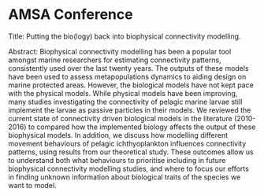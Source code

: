 # AMSA Conference

Title:
Putting the bio(logy) back into biophysical connectivity modelling.

Abstract:
Biophysical connectivity modelling has been a popular tool amongst marine researchers for estimating connectivity patterns, consistently used over the last twenty years. The outputs of these models have been used to assess metapopulations dynamics to aiding design on marine protected areas. However, the biological models have not kept pace with the physical models. While physical models have been improving, many studies investigating the connectivity of pelagic marine larvae still implement the larvae as passive particles in their models. We reviewed the current state of connectivity driven biological models in the literature (2010-2016) to compared how the implemented biology affects the output of these biophysical models. In addition, we discuss how modelling different movement behaviours of pelagic ichthyoplankton influences connectivity patterns, using results from our theoretical study. These outcomes allow us to understand both what behaviours to prioritise including in future biophysical connectivity modelling studies, and where to focus our efforts in finding unknown information about biological traits of the species we want to model.
